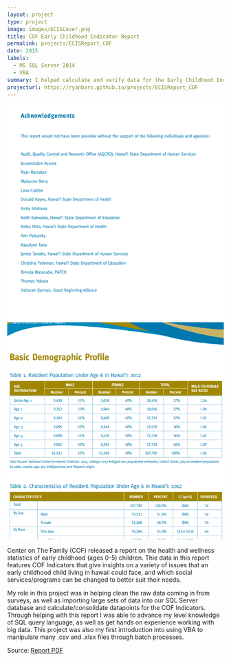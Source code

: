 ```yaml
---
layout: project
type: project
image: images/ECISCover.png
title: COF Early Childhood Indicator Report
permalink: projects/ECISReport_COF
date: 2015
labels:
  - MS SQL Server 2014
  - VBA
summary: I helped calculate and verify data for the Early Childhood Indicator Report put out by UH Center on the Family
projecturl: https://ryanbars.github.io/projects/ECISReport_COF
---
```


<div class="ui small rounded images">
	<img src="../images/project2_img01.png"></img>
	<img src="../images/project2_img02.png"></img>
</div>

Center on The Family (COF) released a report on the health and wellness statistics of early childhood (ages 0-5) children. Thie data in this report features COF Indicators that give insights on a variety of issues that an early childhood child living in hawaii could face, and which social services/programs can be changed to better suit their needs. 

My role in this project was in helping clean the raw data coming in from surveys, as well as importing large sets of data into our SQL Server database and calculate/consolidate datapoints for the COF Indicators. Through helping with this report I was able to advance my level knowledge of SQL query language, as well as get hands on experience working with big data. This project was also my first introduction into using VBA to manipulate many .csv and .xlsx files through batch processes.  

Source: [Report PDF](http://uhfamily.hawaii.edu/publications/brochures/caa45_COF_ECISReport_2015_0421.pdf)



